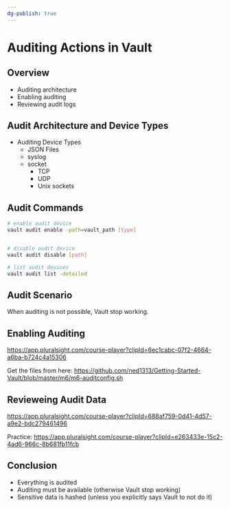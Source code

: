 ```yaml
---
dg-publish: true
---
```

# Auditing Actions in Vault

## Overview

- Auditing architecture
- Enabling auditing
- Reviewing audit logs


## Audit Architecture and Device Types

- Auditing Device Types
    - JSON Files
    - syslog
    - socket
        - TCP
        - UDP
        - Unix sockets


## Audit Commands

```bash
# enable audit device
vault audit enable -path=vault_path [type]


# disable audit device
vault audit disable [path]

# list audit devices
vault audit list -detailed
```


## Audit Scenario

When auditing is not possible, Vault stop working.


## Enabling Auditing

<https://app.pluralsight.com/course-player?clipId=6ec1cabc-07f2-4664-a6ba-b724c4a15306>

Get the files from here: <https://github.com/ned1313/Getting-Started-Vault/blob/master/m6/m6-auditconfig.sh>

## Revieweing Audit Data

<https://app.pluralsight.com/course-player?clipId=688af759-0d41-4d57-a9e2-bdc279461496>

Practice: <https://app.pluralsight.com/course-player?clipId=e263433e-15c2-4ad6-966c-8b681fb11fcb>

## Conclusion

- Everything is audited
- Auditing must be available (otherwise Vault stop working)
- Sensitive data is hashed (unless you explicitly says Vault to not do it)


